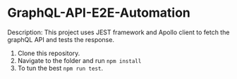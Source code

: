 # GraphQL-API-E2E-Automation
Description:
This project uses JEST framework and Apollo client to fetch the graphQL API and tests the response.

1. Clone this repository.
2. Navigate to the folder and run `npm install`
3. To tun the best `npm run test`.
